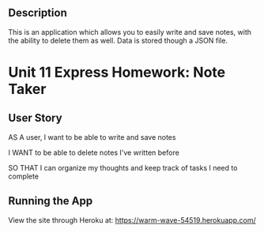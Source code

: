 
## Description

This is an application which allows you to easily write and save notes, with the ability to delete them as well. Data is stored though a JSON file.

# Unit 11 Express Homework: Note Taker

## User Story

AS A user, I want to be able to write and save notes

I WANT to be able to delete notes I've written before

SO THAT I can organize my thoughts and keep track of tasks I need to complete

## Running the App

View the site through Heroku at: https://warm-wave-54519.herokuapp.com/

